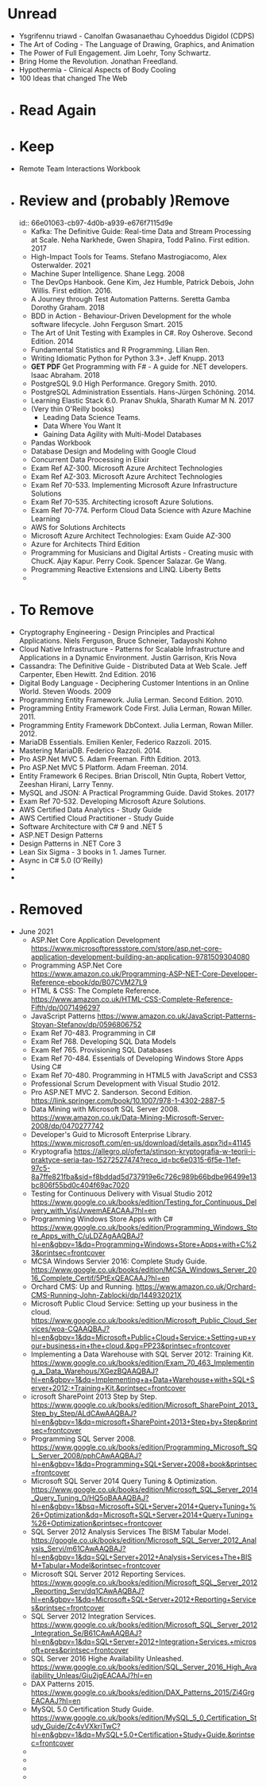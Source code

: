 # Unread
- Ysgrifennu triawd - Canolfan Gwasanaethau Cyhoeddus Digidol (CDPS)
- The Art of Coding - The Language of Drawing, Graphics, and Animation
- The Power of Full Engagement. Jim Loehr, Tony Schwartz.
- Bring Home the Revolution. Jonathan Freedland.
- Hypothermia - Clinical Aspects of Body Cooling
- 100 Ideas that changed The Web
- # Read Again
- # Keep
- Remote Team Interactions Workbook
- # Review and (probably )Remove
  id:: 66e01063-cb97-4d0b-a939-e676f7115d9e
	- Kafka: The Definitive Guide: Real-time Data and Stream Processing at Scale. Neha Narkhede, Gwen Shapira, Todd Palino. First edition. 2017
	- High-Impact Tools for Teams. Stefano Mastrogiacomo, Alex Osterwalder. 2021
	- Machine Super Intelligence. Shane Legg. 2008
	- The DevOps Hanbook. Gene Kim, Jez Humble, Patrick Debois, John Willis. First edition. 2016.
	- A Journey through Test Automation Patterns. Seretta Gamba Dorothy Graham. 2018
	- BDD in Action - Behaviour-Driven Development for the whole software lifecycle. John Ferguson Smart. 2015
	- The Art of Unit Testing with Examples in C#. Roy Osherove. Second Edition. 2014
	- Fundamental Statistics and R Programming. Lilian Ren.
	- Writing Idiomatic Python for Python 3.3+. Jeff Knupp. 2013
	- **GET PDF** Get Programming with F# - A guide for .NET developers. Isaac Abraham. 2018
	- PostgreSQL 9.0 High Performance. Gregory Smith. 2010.
	- PostgreSQL Administration Essentials. Hans-Jürgen Schöning. 2014.
	- Learning Elastic Stack 6.0. Pranav Shukla, Sharath Kumar M N. 2017
	- (Very thin O'Reilly books)
		- Leading Data Science Teams.
		- Data Where You Want It
		- Gaining Data Agility with Multi-Model Databases
	- Pandas Workbook
	- Database Design and Modeling with Google Cloud
	- Concurrent Data Processing in Elixir
	- Exam Ref AZ-300. Microsoft Azure Architect Technologies
	- Exam Ref AZ-303. Microsoft Azure Architect Technologies
	- Exam Ref 70-533. Implementing Microsoft Azure Infrastructure Solutions
	- Exam Ref 70-535. Architecting icrosoft Azure Solutions.
	- Exam Ref 70-774. Perform Cloud Data Science with Azure Machine Learning
	- AWS for Solutions Architects
	- Microsoft Azure Architect Technologies: Exam Guide AZ-300
	- Azure for Architects Third Edition
	- Programming for Musicians and Digital Artists - Creating music with ChucK. Ajay Kapur. Perry Cook. Spencer Salazar. Ge Wang.
	- Programming Reactive Extensions and LINQ. Liberty Betts
	-
- # To Remove
- Cryptography Engineering - Design Principles and Practical Applications. Niels Ferguson, Bruce Schneier, Tadayoshi Kohno
- Cloud Native Infrastructure - Patterns for Scalable Infrastructure and Applications in a Dynamic Environment. Justin Garrison, Kris Nova
- Cassandra: The Definitive Guide - Distributed Data at Web Scale. Jeff Carpenter, Eben Hewitt. 2nd Edition. 2016
- Digital Body Language - Deciphering Customer Intentions in an Online World. Steven Woods. 2009
- Programming Entity Framework. Julia Lerman. Second Edition. 2010.
- Programming Entity Framework Code First. Julia Lerman, Rowan Miller. 2011.
- Programming Entity Framework DbContext. Julia Lerman, Rowan Miller. 2012.
- MariaDB Essentials. Emilien Kenler, Federico Razzoli. 2015.
- Mastering MariaDB. Federico Razzoli. 2014.
- Pro ASP.Net MVC 5. Adam Freeman. Fifth Edition. 2013.
- Pro ASP.Net MVC 5 Platform. Adam Freeman. 2014.
- Entity Framework 6 Recipes. Brian Driscoll, Ntin Gupta, Robert Vettor, Zeeshan Hirani, Larry Tenny.
- MySQL and JSON: A Practical Programming Guide. David Stokes. 2017?
- Exam Ref 70-532. Developing Microsoft Azure Solutions.
- AWS Certified Data Analytics - Study Guide
- AWS Certified Cloud Practitioner - Study Guide
- Software Architecture with C# 9 and .NET 5
- ASP.NET Design Patterns
- Design Patterns in .NET Core 3
- Lean Six Sigma - 3 books in 1. James Turner.
- Async in C# 5.0 (O'Reilly)
-
-
- # Removed
- June 2021
	- ASP.Net Core Application Development https://www.microsoftpressstore.com/store/asp.net-core-application-development-building-an-application-9781509304080
	- Programming ASP.Net Core https://www.amazon.co.uk/Programming-ASP-NET-Core-Developer-Reference-ebook/dp/B07CVM27L9
	- HTML & CSS: The Complete Reference. https://www.amazon.co.uk/HTML-CSS-Complete-Reference-Fifth/dp/0071496297
	- JavaScript Patterns https://www.amazon.co.uk/JavaScript-Patterns-Stoyan-Stefanov/dp/0596806752
	- Exam Ref 70-483. Programming in C#
	- Exam Ref 768. Developing SQL Data Models
	- Exam Ref 765. Provisioning SQL Databases
	- Exam Ref 70-484. Essentials of Developing Windows Store Apps Using C#
	- Exam Ref 70-480. Programming in HTML5 with JavaScript and CSS3
	- Professional Scrum Development with Visual Studio 2012.
	- Pro ASP.NET MVC 2. Sanderson. Second Edition. https://link.springer.com/book/10.1007/978-1-4302-2887-5
	- Data Mining with Microsoft SQL Server 2008. https://www.amazon.co.uk/Data-Mining-Microsoft-Server-2008/dp/0470277742
	- Developer's Guid to Microsoft Enterprise Library. https://www.microsoft.com/en-us/download/details.aspx?id=41145
	- Kryptografia https://allegro.pl/oferta/stinson-kryptografia-w-teorii-i-praktyce-seria-tao-15272527474?reco_id=bc6e0315-6f5e-11ef-97c5-8a7ffe821fba&sid=f8bddad5d737919e6c726c989b66bdbe96499e13bc806f55bd0c404f69ac7020
	- Testing for Continuous Delivery with Visual Studio 2012 https://www.google.co.uk/books/edition/Testing_for_Continuous_Delivery_with_Vis/JvwemAEACAAJ?hl=en
	- Programming Windows Store Apps with C# https://www.google.co.uk/books/edition/Programming_Windows_Store_Apps_with_C/uLDZAgAAQBAJ?hl=en&gbpv=1&dq=Programming+Windows+Store+Apps+with+C%23&printsec=frontcover
	- MCSA Windows Servier 2016: Complete Study Guide. https://www.google.co.uk/books/edition/MCSA_Windows_Server_2016_Complete_Certif/5PtExQEACAAJ?hl=en
	- Orchard CMS: Up and Running. https://www.amazon.co.uk/Orchard-CMS-Running-John-Zablocki/dp/144932021X
	- Microsoft Public Cloud Service: Setting up your business in the cloud. https://www.google.co.uk/books/edition/Microsoft_Public_Cloud_Services/woa-CQAAQBAJ?hl=en&gbpv=1&dq=Microsoft+Public+Cloud+Service:+Setting+up+your+business+in+the+cloud.&pg=PP23&printsec=frontcover
	- Implementing a Data Warehouse with SQL Server 2012: Training Kit. https://www.google.co.uk/books/edition/Exam_70_463_Implementing_a_Data_Warehous/XGezBQAAQBAJ?hl=en&gbpv=1&dq=Implementing+a+Data+Warehouse+with+SQL+Server+2012:+Training+Kit.&printsec=frontcover
	- icrosoft SharePoint 2013 Step by Step. https://www.google.co.uk/books/edition/Microsoft_SharePoint_2013_Step_by_Step/ALdCAwAAQBAJ?hl=en&gbpv=1&dq=microsoft+SharePoint+2013+Step+by+Step&printsec=frontcover
	- Programming SQL Server 2008. https://www.google.co.uk/books/edition/Programming_Microsoft_SQL_Server_2008/pphCAwAAQBAJ?hl=en&gbpv=1&dq=Programming+SQL+Server+2008+book&printsec=frontcover
	- Microsoft SQL Server 2014 Query Tuning & Optimization. https://www.google.co.uk/books/edition/Microsoft_SQL_Server_2014_Query_Tuning_O/HQ5oBAAAQBAJ?hl=en&gbpv=1&bsq=Microsoft+SQL+Server+2014+Query+Tuning+%26+Optimization&dq=Microsoft+SQL+Server+2014+Query+Tuning+%26+Optimization&printsec=frontcover
	- SQL Server 2012 Analysis Services The BISM Tabular Model. https://google.co.uk/books/edition/Microsoft_SQL_Server_2012_Analysis_Servi/m61CAwAAQBAJ?hl=en&gbpv=1&dq=SQL+Server+2012+Analysis+Services+The+BISM+Tabular+Model&printsec=frontcover
	- Microsoft SQL Server 2012 Reporting Services. https://www.google.co.uk/books/edition/Microsoft_SQL_Server_2012_Reporting_Serv/dq1CAwAAQBAJ?hl=en&gbpv=1&dq=Microsoft+SQL+Server+2012+Reporting+Services&printsec=frontcover
	- SQL Server 2012 Integration Services. https://www.google.co.uk/books/edition/Microsoft_SQL_Server_2012_Integration_Se/B61CAwAAQBAJ?hl=en&gbpv=1&dq=SQL+Server+2012+Integration+Services.+microsoft+pres&printsec=frontcover
	- SQL Server 2016 Highe Availability Unleashed. https://www.google.co.uk/books/edition/SQL_Server_2016_High_Availability_Unleas/Giu2jgEACAAJ?hl=en
	- DAX Patterns 2015. https://www.google.co.uk/books/edition/DAX_Patterns_2015/Zi4GrgEACAAJ?hl=en
	- MySQL 5.0 Certification Study Guide. https://www.google.co.uk/books/edition/MySQL_5_0_Certification_Study_Guide/Zc4vVXkriTwC?hl=en&gbpv=1&dq=MySQL+5.0+Certification+Study+Guide.&printsec=frontcover
	-
	-
	-
	-